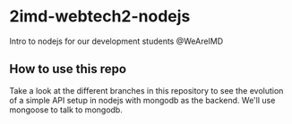# 2imd-webtech2-nodejs
Intro to nodejs for our development students @WeAreIMD
## How to use this repo
Take a look at the different branches in this repository to see the evolution of a simple API setup in nodejs with mongodb as the backend. We'll use mongoose to talk to mongodb.
